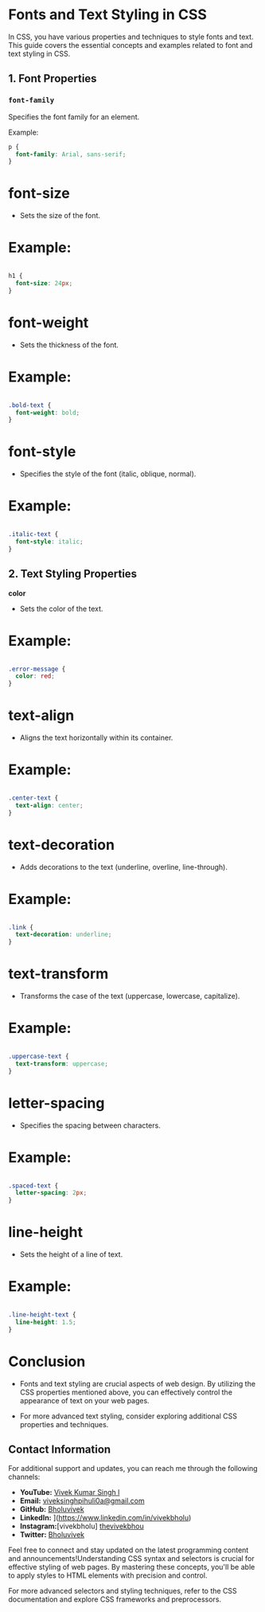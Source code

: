 # Fonts and Text Styling in CSS

In CSS, you have various properties and techniques to style fonts and text. This guide covers the essential concepts and examples related to font and text styling in CSS.

## 1. Font Properties

### `font-family`
Specifies the font family for an element.

Example:
```css
p {
  font-family: Arial, sans-serif;
}
```
# font-size
- Sets the size of the font.

# Example:

```css

h1 {
  font-size: 24px;
}
```
# font-weight
- Sets the thickness of the font.

# Example:

```css

.bold-text {
  font-weight: bold;
}
```
# font-style
- Specifies the style of the font (italic, oblique, normal).

# Example:

```css

.italic-text {
  font-style: italic;
}
```
## 2. Text Styling Properties
**color**
- Sets the color of the text.

# Example:

```css

.error-message {
  color: red;
}
```
# text-align
- Aligns the text horizontally within its container.

# Example:

```css

.center-text {
  text-align: center;
}
```
# text-decoration
- Adds decorations to the text (underline, overline, line-through).

# Example:

```css

.link {
  text-decoration: underline;
}
```
# text-transform
- Transforms the case of the text (uppercase, lowercase, capitalize).

# Example:

```css

.uppercase-text {
  text-transform: uppercase;
}
```
# letter-spacing
- Specifies the spacing between characters.

# Example:

```css

.spaced-text {
  letter-spacing: 2px;
}
```
# line-height
- Sets the height of a line of text.

# Example:

```css

.line-height-text {
  line-height: 1.5;
}
```
# Conclusion
- Fonts and text styling are crucial aspects of web design. By utilizing the CSS properties mentioned above, you can effectively control the appearance of text on your web pages.

- For more advanced text styling, consider exploring additional CSS properties and techniques.

## Contact Information

For additional support and updates, you can reach me through the following channels:

- **YouTube:** [Vivek Kumar Singh l](https://www.youtube.com/channel/UClhKtACVRfHeYcDiAxngZpQ)
- **Email:** viveksinghpihuli0a@gmail.com
- **GitHub:** [Bholuvivek](https://github.com/Bholuvivek)
- **LinkedIn:** ](https://www.linkedin.com/in/vivekbholu)
- **Instagram:**[vivekbholu] [thevivekbhou](https://www.instagram.com/thevivekbholu)
- **Twitter:** [Bholuvivek](https://twitter.com/Bholuvivek)

Feel free to connect and stay updated on the latest programming content and announcements!Understanding CSS syntax and selectors is crucial for effective styling of web pages. By mastering these concepts, you'll be able to apply styles to HTML elements with precision and control.

For more advanced selectors and styling techniques, refer to the CSS documentation and explore CSS frameworks and preprocessors.


